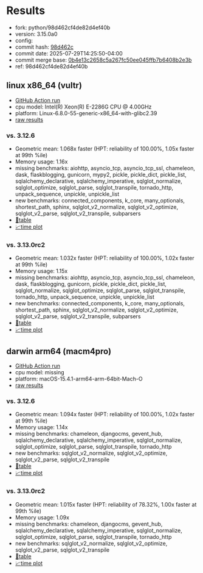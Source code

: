 # Results

- fork: python/98d462cf4de82d4ef40b
- version: 3.15.0a0
- config: 
- commit hash: [98d462c](https://github.com/python/cpython/commit/98d462c)
- commit date: 2025-07-29T14:25:50-04:00
- commit merge base: [0b4e13c2658c5a267fc50ee045ffb7b6408b2e3b](https://github.com/python/cpython/commit/0b4e13c2658c5a267fc50ee045ffb7b6408b2e3b)
- ref: 98d462cf4de82d4ef40b

## linux x86_64 (vultr)

- [GitHub Action run](https://github.com/facebookexperimental/free-threading-benchmarking/actions/runs/16610480476)
- cpu model: Intel(R) Xeon(R) E-2286G CPU @ 4.00GHz
- platform: Linux-6.8.0-55-generic-x86_64-with-glibc2.39
- [raw results](bm-20250729-vultr-x86_64-python-98d462cf4de82d4ef40b-3.15.0a0-98d462c.json)

### vs. 3.12.6

- Geometric mean: 1.068x faster (HPT: reliability of 100.00%, 1.05x faster at 99th %ile)
- Memory usage: 1.16x
- missing benchmarks: aiohttp, asyncio_tcp, asyncio_tcp_ssl, chameleon, dask, flaskblogging, gunicorn, mypy2, pickle, pickle_dict, pickle_list, sqlalchemy_declarative, sqlalchemy_imperative, sqlglot_normalize, sqlglot_optimize, sqlglot_parse, sqlglot_transpile, tornado_http, unpack_sequence, unpickle, unpickle_list
- new benchmarks: connected_components, k_core, many_optionals, shortest_path, sphinx, sqlglot_v2_normalize, sqlglot_v2_optimize, sqlglot_v2_parse, sqlglot_v2_transpile, subparsers
- [📄table](bm-20250729-vultr-x86_64-python-98d462cf4de82d4ef40b-3.15.0a0-98d462c-vs-3.12.6.md)
- [📈time plot](bm-20250729-vultr-x86_64-python-98d462cf4de82d4ef40b-3.15.0a0-98d462c-vs-3.12.6.svg)

### vs. 3.13.0rc2

- Geometric mean: 1.032x faster (HPT: reliability of 100.00%, 1.02x faster at 99th %ile)
- Memory usage: 1.15x
- missing benchmarks: aiohttp, asyncio_tcp, asyncio_tcp_ssl, chameleon, dask, flaskblogging, gunicorn, pickle, pickle_dict, pickle_list, sqlglot_normalize, sqlglot_optimize, sqlglot_parse, sqlglot_transpile, tornado_http, unpack_sequence, unpickle, unpickle_list
- new benchmarks: connected_components, k_core, many_optionals, shortest_path, sphinx, sqlglot_v2_normalize, sqlglot_v2_optimize, sqlglot_v2_parse, sqlglot_v2_transpile, subparsers
- [📄table](bm-20250729-vultr-x86_64-python-98d462cf4de82d4ef40b-3.15.0a0-98d462c-vs-3.13.0rc2.md)
- [📈time plot](bm-20250729-vultr-x86_64-python-98d462cf4de82d4ef40b-3.15.0a0-98d462c-vs-3.13.0rc2.svg)

## darwin arm64 (macm4pro)

- [GitHub Action run](https://github.com/facebookexperimental/free-threading-benchmarking/actions/runs/16610480476)
- cpu model: missing
- platform: macOS-15.4.1-arm64-arm-64bit-Mach-O
- [raw results](bm-20250729-macm4pro-arm64-python-98d462cf4de82d4ef40b-3.15.0a0-98d462c.json)

### vs. 3.12.6

- Geometric mean: 1.094x faster (HPT: reliability of 100.00%, 1.02x faster at 99th %ile)
- Memory usage: 1.14x
- missing benchmarks: chameleon, djangocms, gevent_hub, sqlalchemy_declarative, sqlalchemy_imperative, sqlglot_normalize, sqlglot_optimize, sqlglot_parse, sqlglot_transpile, tornado_http
- new benchmarks: sqlglot_v2_normalize, sqlglot_v2_optimize, sqlglot_v2_parse, sqlglot_v2_transpile
- [📄table](bm-20250729-macm4pro-arm64-python-98d462cf4de82d4ef40b-3.15.0a0-98d462c-vs-3.12.6.md)
- [📈time plot](bm-20250729-macm4pro-arm64-python-98d462cf4de82d4ef40b-3.15.0a0-98d462c-vs-3.12.6.svg)

### vs. 3.13.0rc2

- Geometric mean: 1.015x faster (HPT: reliability of 78.32%, 1.00x faster at 99th %ile)
- Memory usage: 1.09x
- missing benchmarks: chameleon, djangocms, gevent_hub, sqlalchemy_declarative, sqlalchemy_imperative, sqlglot_normalize, sqlglot_optimize, sqlglot_parse, sqlglot_transpile, tornado_http
- new benchmarks: sqlglot_v2_normalize, sqlglot_v2_optimize, sqlglot_v2_parse, sqlglot_v2_transpile
- [📄table](bm-20250729-macm4pro-arm64-python-98d462cf4de82d4ef40b-3.15.0a0-98d462c-vs-3.13.0rc2.md)
- [📈time plot](bm-20250729-macm4pro-arm64-python-98d462cf4de82d4ef40b-3.15.0a0-98d462c-vs-3.13.0rc2.svg)


